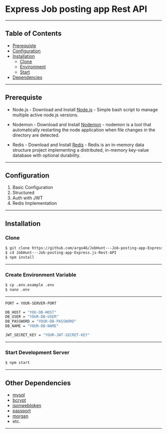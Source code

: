 # Express Job posting app Rest API
---
## Table of Contents

- [Prerequiste](#prerequiste)
- [Configuration](#configuration)
- [Installation](#installation)
  - [Clone](#clone)
  - [Environment](#create-environment-variable)
  - [Start](#start-development-server)
- [Dependencies](#dependencies)
---

## Prerequiste

- Node.js - Download and Install [Node.js](https://nodejs.org/en/) - Simple bash script to manage multiple active node.js versions.

- Nodemon - Download and Install [Nodemon](https://nodemon.io/) - nodemon is a tool that automatically restarting the node application when file changes in the directory are detected.

- Redis - Download and Install [Redis](https://redis.io/) - Redis is an in-memory data structure project implementing a distributed, in-memory key-value database with optional durability.
---

## Configuration

<ol>
  <li>Basic Configuration</li>
  <li>Structured</li>
  <li>Auth with JWT</li>
  <li>Redis Implementation</li>
</ol>

---

## Installation

### Clone
```bash
$ git clone https://github.com/argo46/JobHunt---Job-posting-app-Express.js-Rest-API.git
$ cd JobHunt---Job-posting-app-Express.js-Rest-API
$ npm install
```
---

### Create Environment Variable
```bash
$ cp .env.example .env
$ nano .env
```
---
```bash
PORT = YOUR-SERVER-PORT

DB_HOST = "YOU-DB-HOST"
DB_USER = "YOUR-DB-USER"
DB_PASSWORD = "YOUR-DB-PASSWORD"
DB_NAME = "YOUR-DB-NAME"

JWT_SECRET_KEY = "YOUR-JWT-SECRET-KEY"
```
---
### Start Development Server
```bash
$ npm start
```
---

## Other Dependencies

- [mysql](#)
- [bcrypt](#)
- [jsonwebtoken](#)
- [passport](#)
- [morgan](#)
- etc.

---
